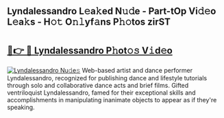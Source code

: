 ## Lyndalessandro L𝚎a𝚔ed N𝚞𝚍e - Part-tOp Vi𝚍𝚎o L𝚎a𝚔s - H𝚘𝚝 O𝚗𝚕yf𝚊ns P𝚑𝚘tos zirST

# <h2><a href="http://kfd8g6t.oniu.top/?m=Lyndalessandro">🔗👉 🔴 Lyndalessandro P𝚑ot𝚘𝚜 V𝚒d𝚎o</a></h2>

[![Lyndalessandro Nu𝚍e𝚜](https://i.imgur.com/0qMVB7G.gif)](http://kfd8g6t.oniu.top/?m=Lyndalessandro)
Web-based artist and dance performer Lyndalessandro, recognized for publishing dance and lifestyle tutorials through solo and collaborative dance acts and brief films. Gifted ventriloquist Lyndalessandro, famed for their exceptional skills and accomplishments in manipulating inanimate objects to appear as if they're speaking.  
